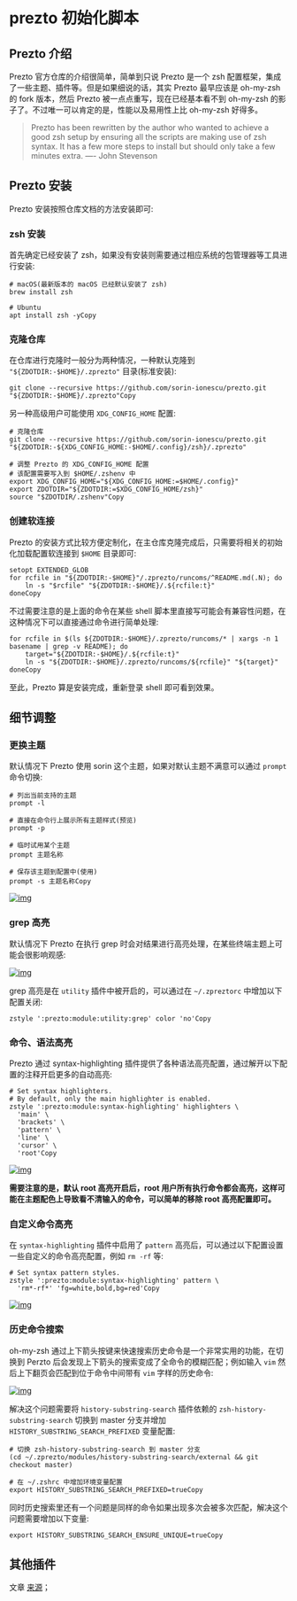 # prezto 初始化脚本


## Prezto 介绍

Prezto 官方仓库的介绍很简单，简单到只说 Prezto 是一个 zsh 配置框架，集成了一些主题、插件等。但是如果细说的话，其实 Prezto 最早应该是 oh-my-zsh 的 fork 版本，然后 Prezto 被一点点重写，现在已经基本看不到 oh-my-zsh 的影子了。不过唯一可以肯定的是，性能以及易用性上比 oh-my-zsh 好得多。

> Prezto has been rewritten by the author who wanted to achieve a good zsh setup by ensuring all the scripts are making use of zsh syntax. It has a few more steps to install but should only take a few minutes extra. —- John Stevenson

## Prezto 安装

Prezto 安装按照仓库文档的方法安装即可:

### zsh 安装

首先确定已经安装了 zsh，如果没有安装则需要通过相应系统的包管理器等工具进行安装:

```
# macOS(最新版本的 macOS 已经默认安装了 zsh)
brew install zsh

# Ubuntu
apt install zsh -yCopy
```

### 克隆仓库

在仓库进行克隆时一般分为两种情况，一种默认克隆到 `"${ZDOTDIR:-$HOME}/.zprezto"` 目录(标准安装):

```
git clone --recursive https://github.com/sorin-ionescu/prezto.git "${ZDOTDIR:-$HOME}/.zprezto"Copy
```

另一种高级用户可能使用 `XDG_CONFIG_HOME` 配置:

```
# 克隆仓库
git clone --recursive https://github.com/sorin-ionescu/prezto.git "${ZDOTDIR:-${XDG_CONFIG_HOME:-$HOME/.config}/zsh}/.zprezto"

# 调整 Prezto 的 XDG_CONFIG_HOME 配置
# 该配置需要写入到 $HOME/.zshenv 中
export XDG_CONFIG_HOME="${XDG_CONFIG_HOME:=$HOME/.config}"
export ZDOTDIR="${ZDOTDIR:=$XDG_CONFIG_HOME/zsh}"
source "$ZDOTDIR/.zshenv"Copy
```

### 创建软连接

Prezto 的安装方式比较方便定制化，在主仓库克隆完成后，只需要将相关的初始化加载配置软连接到 `$HOME` 目录即可:

```
setopt EXTENDED_GLOB
for rcfile in "${ZDOTDIR:-$HOME}"/.zprezto/runcoms/^README.md(.N); do
    ln -s "$rcfile" "${ZDOTDIR:-$HOME}/.${rcfile:t}"
doneCopy
```

不过需要注意的是上面的命令在某些 shell 脚本里直接写可能会有兼容性问题，在这种情况下可以直接通过命令进行简单处理:

```
for rcfile in $(ls ${ZDOTDIR:-$HOME}/.zprezto/runcoms/* | xargs -n 1 basename | grep -v README); do
    target="${ZDOTDIR:-$HOME}/.${rcfile:t}"
    ln -s "${ZDOTDIR:-$HOME}/.zprezto/runcoms/${rcfile}" "${target}"
doneCopy
```

至此，Prezto 算是安装完成，重新登录 shell 即可看到效果。

## 细节调整

### 更换主题

默认情况下 Prezto 使用 sorin 这个主题，如果对默认主题不满意可以通过 `prompt` 命令切换:

```
# 列出当前支持的主题
prompt -l

# 直接在命令行上展示所有主题样式(预览)
prompt -p

# 临时试用某个主题
prompt 主题名称

# 保存该主题到配置中(使用)
prompt -s 主题名称Copy
```

[![img](https://gitee.com/yuchi-shentang/upload-img/raw/master/img/2021-11-09_22-24__2021-11-09_22-22__Uxo7e0.png)](https://cdn.oss.link/markdown/Uxo7e0.png)

### grep 高亮

默认情况下 Prezto 在执行 grep 时会对结果进行高亮处理，在某些终端主题上可能会很影响观感:

[![img](https://gitee.com/yuchi-shentang/upload-img/raw/master/img/2021-11-09_22-24__S5H0HX.png)](https://cdn.oss.link/markdown/S5H0HX.png)

grep 高亮是在 `utility` 插件中被开启的，可以通过在 `~/.zpreztorc` 中增加以下配置关闭:

```
zstyle ':prezto:module:utility:grep' color 'no'Copy
```

### 命令、语法高亮

Prezto 通过 syntax-highlighting 插件提供了各种语法高亮配置，通过解开以下配置的注释开启更多的自动高亮:

```
# Set syntax highlighters.
# By default, only the main highlighter is enabled.
zstyle ':prezto:module:syntax-highlighting' highlighters \
  'main' \
  'brackets' \
  'pattern' \
  'line' \
  'cursor' \
  'root'Copy
```

[![img](https://gitee.com/yuchi-shentang/upload-img/raw/master/img/2021-11-09_22-24__2021-11-09_22-22__m6D71F.png)](https://cdn.oss.link/markdown/m6D71F.png)

**需要注意的是，默认 root 高亮开启后，root 用户所有执行命令都会高亮，这样可能在主题配色上导致看不清输入的命令，可以简单的移除 root 高亮配置即可。**

### 自定义命令高亮

在 `syntax-highlighting` 插件中启用了 `pattern` 高亮后，可以通过以下配置设置一些自定义的命令高亮配置，例如 `rm -rf` 等:

```
# Set syntax pattern styles.
zstyle ':prezto:module:syntax-highlighting' pattern \
  'rm*-rf*' 'fg=white,bold,bg=red'Copy
```

[![img](https://gitee.com/yuchi-shentang/upload-img/raw/master/img/2021-11-09_22-24__sveZAs.png)](https://cdn.oss.link/markdown/sveZAs.png)

### 历史命令搜索

oh-my-zsh 通过上下箭头按键来快速搜索历史命令是一个非常实用的功能，在切换到 Perzto 后会发现上下箭头的搜索变成了全命令的模糊匹配；例如输入 `vim` 然后上下翻页会匹配到位于命令中间带有 `vim` 字样的历史命令:

[![img](https://gitee.com/yuchi-shentang/upload-img/raw/master/img/2021-11-09_22-24__2021-11-09_22-22__FwkGH9.png)](https://cdn.oss.link/markdown/FwkGH9.png)

解决这个问题需要将 `history-substring-search` 插件依赖的 `zsh-history-substring-search` 切换到 master 分支并增加 `HISTORY_SUBSTRING_SEARCH_PREFIXED` 变量配置:

```
# 切换 zsh-history-substring-search 到 master 分支
(cd ~/.zprezto/modules/history-substring-search/external && git checkout master)

# 在 ~/.zshrc 中增加环境变量配置
export HISTORY_SUBSTRING_SEARCH_PREFIXED=trueCopy
```

同时历史搜索里还有一个问题是同样的命令如果出现多次会被多次匹配，解决这个问题需要增加以下变量:

```
export HISTORY_SUBSTRING_SEARCH_ENSURE_UNIQUE=trueCopy
```

## 其他插件

文章 [来源](https://mritd.com/2021/09/22/migrate-from-oh-my-zsh-to-prezto/)；


